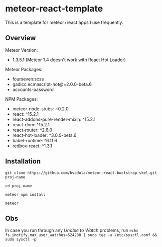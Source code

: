 # meteor-react-template
This is a template for meteor+react apps I use frequently.

## Overview
Meteor Version:
- 1.3.5.1 (Meteor 1.4 doesn't work with React Hot Loader)

Meteor Packages:
- fourseven:scss
- gadicc:ecmascript-hot@=2.0.0-beta.6
- accounts-password

NPM Packages:
- meteor-node-stubs: ~0.2.0
- react: ^15.2.1
- react-addons-pure-render-mixin: ^15.2.1
- react-dom: ^15.2.1
- react-router: ^2.6.0
- react-hot-loader: ^3.0.0-beta.6
- babel-runtime: ^6.11.6
- redbox-react: ^1.3.1

## Installation

`git clone https://github.com/bvodola/meteor-react-bootstrap-skel.git proj-name`

`cd proj-name`

`meteor npm install`

`meteor`

## Obs

In case you run through any *Unable to Watch* problems, run
`echo fs.inotify.max_user_watches=524288 | sudo tee -a /etc/sysctl.conf && sudo sysctl -p`
